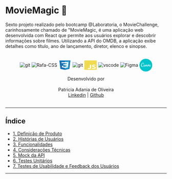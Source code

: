 # MovieMagic 🎥
Sexto projeto realizado pelo bootcamp @Laboratoria, o MovieChallenge, carinhosamente chamado de "MovieMagic, é uma aplicação web desenvolvida com React que permite aos usuários explorar e descobrir informações sobre filmes. Utilizando a API do OMDB, a aplicação exibe detalhes como título, ano de lançamento, diretor, elenco e sinopse.


<div align="center">
  
  <br>
  <img align="center" alt="git" height="30" width="40" src="https://cdn.jsdelivr.net/gh/devicons/devicon/icons/git/git-original.svg"/>
    <img align="center" alt="Rafa-CSS" height="30" width="40" src="https://user-images.githubusercontent.com/120285942/236062287-09f1bc78-7e35-45bc-b420-17b08bd4f81d.svg">
     <img align="center" alt="Rafa-CSS" height="30" width="40" src="https://raw.githubusercontent.com/devicons/devicon/master/icons/css3/css3-original.svg">
  <img align="center" alt="git" height="30" width="40" src="https://camo.githubusercontent.com/900baefb89e187c8b32cdbb3b440d1502fe8f30a1a335cc5dc5868af0142f8b1/68747470733a2f2f63646e2e6a7364656c6976722e6e65742f67682f64657669636f6e732f64657669636f6e2f69636f6e732f6e6f64656a732f6e6f64656a732d6f726967696e616c2e737667" />
  <img align="center" alt="Rafa-Js" height="30" width="40" src="https://raw.githubusercontent.com/devicons/devicon/master/icons/javascript/javascript-plain.svg">
  <img align="center" alt="vscode" height="30" width="40" src="https://cdn.jsdelivr.net/gh/devicons/devicon/icons/vscode/vscode-original.svg" />
  <img align="center" alt="Figma" height="30" width="40" src="https://cdn.jsdelivr.net/gh/devicons/devicon/icons/figma/figma-original.svg" />
   <img align="center" alt="Canva" height="40" width="40" src="https://raw.githubusercontent.com/devicons/devicon/master/icons/canva/canva-original.svg">
  <br>


  Desenvolvido por <br>
  <br>
    Patricia Adania de Oliveira<br>
  [Linkedin](https://www.linkedin.com/in/patriciadania/) | [Github](https://github.com/patriciadania)
  <br>
  <br>

 
  
</div>
 
***
## Índice

* [1. Definição de Produto](#1-definição-de-produto) 
* [2. Histórias de Usuários](#2-histórias-de-usuários) 
* [3. Funcionalidades](#3-funcionalidades) 
* [4. Considerações Técnicas](#4-considerações-técnicas) 
* [5. Mock da API](#5-mock-da-api)
* [6. Testes Unitários](#6-testes-unitários) 
* [7. Testes de Usabilidade e Feedback dos Usuários](#7-testes-de-usabilidade-e-feedback-dos-usuários) 

***
